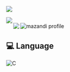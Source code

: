 
<a href="https://kim-do-gyun.notion.site/1d2d9a6c4b4f812c9e8befc57cede73d?v=1d2d9a6c4b4f8177b5c3000c4a950794"><img src="https://img.shields.io/badge/notion-F5EEDC?style=flat-square&logo=notion&logoColor=black"/></a>

<img align="left" src="https://github-readme-stats.vercel.app/api?username=Kim-Do-Gyun&show_icons=true&theme=gruvbox_light"/><h2>          </h2><img align="left" src="http://mazassumnida.wtf/api/mini/generate_badge?boj=wherry03"/>
![mazandi profile](http://mazandi.herokuapp.com/api?handle=wherry03&theme=warm)

<h2>💻 Language</h2>

![C](https://img.shields.io/badge/c-%2300599C.svg?style=for-the-badge&logo=c&logoColor=white)

